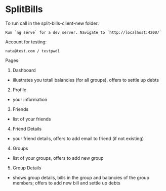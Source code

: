 # SplitBills

To run call in the split-bills-client-new folder:

    Run `ng serve` for a dev server. Navigate to `http://localhost:4200/`

Account for testing:

    nata@test.com / testpwd1

Pages:

1. Dashboard
  * illustrates you totall balancies (for all groups), offers to settle up debts
2. Profile
  * your information
3. Friends
  * list of your friends
4. Friend Details
  * your friend details, offers to add email to friend (if not existing)
4. Groups
  * list of your groups, offers to add new group
5. Group Details
  * shows group details, bills in the group and balancies of the group members; offers to add new bill and settle up debts
